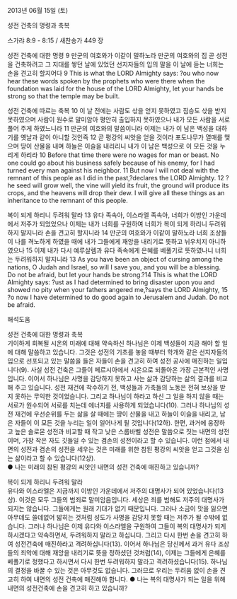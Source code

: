 2013년 06월 15일 (토)

성전 건축의 명령과 축복



스가랴 8:9 - 8:15 / 새찬송가 449 장


성전 건축에 대한 명령 
9 만군의 여호와가 이같이 말하노라 만군의 여호와의 집 곧 성전을 건축하려고 그 지대를 쌓던 날에 있었던 선지자들의 입의 말을 이 날에 듣는 너희는 손을 견고히 할지어다
9 This is what the LORD Almighty says: ?ou who now hear these words spoken by the prophets who were there when the foundation was laid for the house of the LORD Almighty, let your hands be strong so that the temple may be built.   

성전 건축에 따르는 축복
10 이 날 전에는 사람도 삯을 얻지 못하였고 짐승도 삯을 받지 못하였으며 사람이 원수로 말미암아 평안히 출입하지 못하였으나 내가 모든 사람을 서로 풀어 주게 하였느니라 11 만군의 여호와의 말씀이니라 이제는 내가 이 남은 백성을 대하기를 옛날과 같이 아니할 것인즉 12 곧 평강의 씨앗을 얻을 것이라 포도나무가 열매를 맺으며 땅이 산물을 내며 하늘은 이슬을 내리리니 내가 이 남은 백성으로 이 모든 것을 누리게 하리라
10 Before that time there were no wages for man or beast. No one could go about his business safely because of his enemy, for I had turned every man against his neighbor. 11 But now I will not deal with the remnant of this people as I did in the past,?declares the LORD Almighty. 12 ?he seed will grow well, the vine will yield its fruit, the ground will produce its crops, and the heavens will drop their dew. I will give all these things as an inheritance to the remnant of this people.   

복이 되게 하리니 두려워 말라 
13 유다 족속아, 이스라엘 족속아, 너희가 이방인 가운데에서 저주가 되었었으나 이제는 내가 너희를 구원하여 너희가 복이 되게 하리니 두려워하지 말지니라 손을 견고히 할지니라 14 만군의 여호와가 이같이 말하노라 너희 조상들이 나를 격노하게 하였을 때에 내가 그들에게 재앙을 내리기로 뜻하고 뉘우치지 아니하였으나 15 이제 내가 다시 예루살렘과 유다 족속에게 은혜를 베풀기로 뜻하였나니 너희는 두려워하지 말지니라
13 As you have been an object of cursing among the nations, O Judah and Israel, so will I save you, and you will be a blessing. Do not be afraid, but let your hands be strong.?14 This is what the LORD Almighty says: ?ust as I had determined to bring disaster upon you and showed no pity when your fathers angered me,?says the LORD Almighty, 15 ?o now I have determined to do good again to Jerusalem and Judah. Do not be afraid.

해석도움





성전 건축에 대한 명령과 축복  
기이하게 회복될 시온의 미래에 대해 약속하신 하나님은 이제 백성들이 지금 해야 할 일에 대해 말씀하고 있습니다. 그것은 성전의 기초를 놓을 때부터 학개와 같은 선지자들의 입으로 선포되고 있는 말씀을 들은 자들이 손을 견고히 하여 성전 공사에 매진하는 일입니다(9). 사실 성전 건축은 그들이 페르시아에서 시온으로 되돌아온 가장 근본적인 사명입니다. 이어서 하나님은 사명을 감당하지 못하고 사는 삶과 감당하는 삶의 결과를 비교해 주고 있습니다. 성전 재건에 착수하기 전, 백성들과 가축들의 노동은 전혀 보상을 받지 못하는 무익한 것이었습니다. 그리고 하나님이 하라고 하신 그 일을 하지 않을 때는 서로가 원수되어 서로를 치는데 에너지를 사용하게 되었습니다(10). 그러나 하나님의 성전 재건에 우선순위를 두는 삶을 살 때에는 땅이 산물을 내고 하늘이 이슬을 내리고, 남은 자들이 이 모든 것을 누리는 일이 일어나게 될 것입니다(12하). 한편, 과거에 웅장하고 높은 솔로몬 성전과 비교할 때 작고 낮은 스룹바벨 성전은 말씀으로 짓는 내면의 성전이며, 가장 작은 자도 깃들일 수 있는 겸손의 성전이라고 할 수 있습니다. 이런 점에서 내면의 성전과 겸손의 성전을 세우는 것은 미래를 위한 참된 평강의 씨앗을 얻고 그것을 심는 삶이라고 할 수 있습니다(12상).    
● 나는 미래의 참된 평강의 씨앗인 내면의 성전 건축에 매진하고 있습니까?

복이 되게 하리니 두려워 말라  
유다와 이스라엘은 지금까지 이방인 가운데에서 저주의 대명사가 되어 있었습니다(13상). 이것은 모두 그들의 범죄로 말미암음입니다. 세상은 죄를 범해도 저주의 대명사가 되지는 않습니다. 그들에게는 원래 기대가 없기 때문입니다. 그러나 소금이 맛을 잃으면 아무데도 쓸데없어 밟히는 것처럼 성도가 사명을 감당치 못할 때는 저주가 될 수밖에 없습니다. 그러나 하나님은 이제 유다와 이스라엘을 구원하여 그들이 복의 대명사가 되게 하시겠다고 약속하면서, 두려워하지 말라고 하십니다. 그리고 다시 한번 손을 견고히 하여 성전건축에 매진하라고 격려하십니다(13). 이어서 하나님은 당신께서 과거 유다 조상들의 죄악에 대해 재앙을 내리기로 뜻을 정하셨던 것처럼(14), 이제는 그들에게 은혜를 베풀기로 정했다고 하시면서 다시 한번 두려워하지 말라고 격려하셨습니다(15). 하나님의 결정을 바꿀 수 있는 것은 아무것도 없습니다. 그러므로 우리는 두려움 없이 손을 견고히 하여 내면의 성전 건축에 매진해야 합니다. 
● 나는 복의 대명사가 되는 일을 위해 내면의 성전건축에 손을 견고히 하고 있습니까?